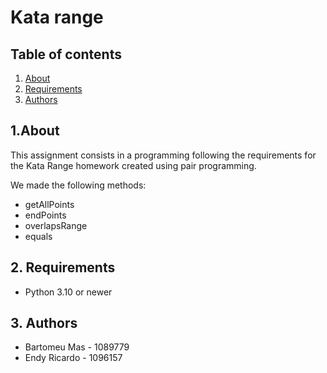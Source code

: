 # Kata range

## Table of contents

1. [About](#1-about)
2. [Requirements](#2-requirements)
3. [Authors](#3-authors)

## 1.About

This assignment consists in a programming following the requirements for the Kata Range homework created using pair programming.

We made the following methods:

- getAllPoints
- endPoints
- overlapsRange
- equals

## 2. Requirements

- Python 3.10 or newer

## 3. Authors

- Bartomeu Mas - 1089779
- Endy Ricardo - 1096157
